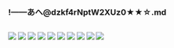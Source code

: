 ### !——あへ@dzkf4rNptW2XUz0★★☆.md
![]()

![](https://pbs.twimg.com/media/ECuQD6CUwAAprJy?format=jpg&name=4096x4096)
![](https://pbs.twimg.com/media/EA4hXhpVUAE4_MW?format=jpg&name=4096x4096)
![](https://pbs.twimg.com/media/EA4hXjiUwAEO3K0?format=jpg&name=4096x4096)
![](https://pbs.twimg.com/media/EA4hXlDUIAIc_1D?format=jpg&name=4096x4096)
![](https://pbs.twimg.com/media/D_pE7OHUIAARXK3?format=jpg&name=4096x4096)
![](https://pbs.twimg.com/media/D_k8Vx0UYAAYFvx?format=jpg&name=4096x4096)
![](https://pbs.twimg.com/media/D_k82A-U0AAL_Hz?format=jpg&name=4096x4096)
![](https://pbs.twimg.com/media/D_k82paUYAAi8Uu?format=jpg&name=4096x4096)
![](https://pbs.twimg.com/media/D-c2Bp8UIAAE9-G?format=jpg&name=4096x4096)
![](https://pbs.twimg.com/media/D-c2R75VAAAEXje?format=jpg&name=4096x4096)

